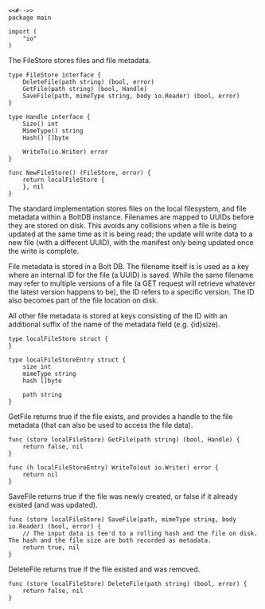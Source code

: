 	<<#-->>
	package main

	import (
		"io"
	)

The FileStore stores files and file metadata.

	type FileStore interface {
		DeleteFile(path string) (bool, error)
		GetFile(path string) (bool, Handle)
		SaveFile(path, mimeType string, body io.Reader) (bool, error)
	}

	type Handle interface {
		Size() int
		MimeType() string
		Hash() []byte

		WriteTo(io.Writer) error
	}

	func NewFileStore() (FileStore, error) {
		return localFileStore {
		}, nil
	}

The standard implementation stores files on the local filesystem, and file
metadata within a BoltDB instance. Filenames are mapped to UUIDs before they
are stored on disk. This avoids any collisions when a file is being updated at
the same time as it is being read; the update will write data to a new file
(with a different UUID), with the manifest only being updated once the write is
complete.

File metadata is stored in a Bolt DB. The filename itself is is used as a key
where an internal ID for the file (a UUID) is saved. While the same filename
may refer to multiple versions of a file (a GET request will retrieve whatever
the latest version happens to be), the ID refers to a specific version. The ID
also becomes part of the file location on disk.

All other file metadata is stored at keys consisting of the ID with an
additional suffix of the name of the metadata field (e.g. {id}size).

	type localFileStore struct {
	}

	type localFileStoreEntry struct {
		size int
		mimeType string
		hash []byte

		path string
	}

GetFile returns true if the file exists, and provides a handle to the file
metadata (that can also be used to access the file data).

	func (store localFileStore) GetFile(path string) (bool, Handle) {
		return false, nil
	}

	func (h localFileStoreEntry) WriteTo(out io.Writer) error {
		return nil
	}

SaveFile returns true if the file was newly created, or false if it already
existed (and was updated).

	func (store localFileStore) SaveFile(path, mimeType string, body io.Reader) (bool, error) {
		// The input data is tee'd to a rolling hash and the file on disk. The hash and the file size are both recorded as metadata.
		return true, nil
	}

DeleteFile returns true if the file existed and was removed.

	func (store localFileStore) DeleteFile(path string) (bool, error) {
		return false, nil
	}
